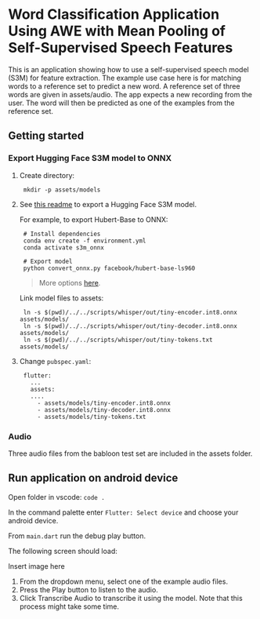 # Word Classification Application Using AWE with Mean Pooling of Self-Supervised Speech Features

This is an application showing how to use a self-supervised speech model (S3M) for feature extraction. The example use case here is for matching words to a reference set to predict a new word. A reference set of three words are given in assets/audio. The app expects a new recording from the user. The word will then be predicted as one of the examples from the reference set.

## Getting started

### Export Hugging Face S3M model to ONNX

1. Create directory:

		mkdir -p assets/models

2. See [this readme](../../scripts/self_supervised) to export a Hugging Face S3M model.

	For example, to export Hubert-Base to ONNX:

   		# Install dependencies
		conda env create -f environment.yml
		conda activate s3m_onnx

   		# Export model
		python convert_onnx.py facebook/hubert-base-ls960
   
	>More options [here](../../scripts/self_supervised).

	Link model files to assets:

		ln -s $(pwd)/../../scripts/whisper/out/tiny-encoder.int8.onnx assets/models/
		ln -s $(pwd)/../../scripts/whisper/out/tiny-decoder.int8.onnx assets/models/
		ln -s $(pwd)/../../scripts/whisper/out/tiny-tokens.txt assets/models/


4. Change `pubspec.yaml`:
	
		flutter:
		  ...
		  assets:
		  ....
		    - assets/models/tiny-encoder.int8.onnx
		    - assets/models/tiny-decoder.int8.onnx
		    - assets/models/tiny-tokens.txt

### Audio

Three audio files from the babloon test set are included in the assets folder.

## Run application on android device

Open folder in vscode: `code .`

In the command palette enter `Flutter: Select device` and choose your android device.

From `main.dart` run the debug play button.

The following screen should load:

Insert image here

1. From the dropdown menu, select one of the example audio files.
2. Press the Play button to listen to the audio.
3. Click Transcribe Audio to transcribe it using the model. Note that this process might take some time.
